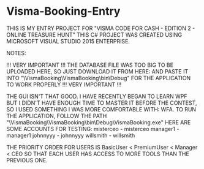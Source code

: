 # Visma-Booking-Entry
THIS IS MY ENTRY PROJECT FOR "VISMA CODE FOR CASH - EDITION 2 - ONLINE TREASURE HUNT"
THIS C# PROJECT WAS CREATED USING MICROSOFT VISUAL STUDIO 2015 ENTERPRISE.

NOTES:

!!! VERY IMPORTANT !!!
THE DATABASE FILE WAS TOO BIG TO BE UPLOADED HERE, SO JUST DOWNLOAD IT FROM HERE:
AND PASTE IT INTO "\VismaBooking\VismaBooking\bin\Debug\" FOR THE APPLICATION TO WORK PROPERLY
!!! VERY IMPORTANT !!!

THE GUI ISN'T THAT GOOD. I HAVE RECENTLY BEGAN TO LEARN WPF BUT I DIDN'T HAVE ENOUGH TIME TO MASTER IT BEFORE THE CONTEST, SO I USED SOMETHING I WAS MORE COMFORTABLE WITH: WFA.
TO RUN THE APPLICATION, FOLLOW THE PATH "\VismaBooking\VismaBooking\bin\Debug\VismaBooking.exe"
HERE ARE SOME ACCOUNTS FOR TESTING:
misterceo - misterceo
manager1 - manager1
johnnyyy - johnnyyy
willsmith - willsmith

THE PRIORITY ORDER FOR USERS IS
BasicUser < PremiumUser < Manager < CEO
SO THAT EACH USER HAS ACCESS TO MORE TOOLS THAN THE PREVIOUS ONE.
